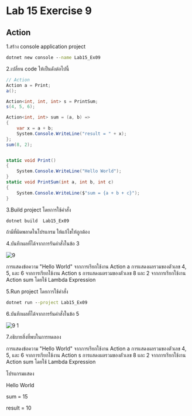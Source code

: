 # Lab 15 Exercise 9

## Action

1.สร้าง console application project

```cmd
dotnet new console --name Lab15_Ex09
```

2.เปลี่ยน code ให้เป็นดังต่อไปนี้

```cs
// Action
Action a = Print;
a();

Action<int, int, int> s = PrintSum;
s(4, 5, 6);

Action<int, int> sum = (a, b) =>
{
    var x = a + b;
    System.Console.WriteLine("result = " + x);
};
sum(8, 2);


static void Print()
{
    System.Console.WriteLine("Hello World");
}
static void PrintSum(int a, int b, int c)
{
    System.Console.WriteLine($"sum = {a + b + c}");
}
```

3.Build project โดยการใช้คำสั่ง

```cmd
dotnet build  Lab15_Ex09
```

ถ้ามีที่ผิดพลาดในโปรแกรม ให้แก้ไขให้ถูกต้อง

4.บันทึกผลที่ได้จากการรันคำสั่งในข้อ 3

![9](https://github.com/Siriratda/03376836-OOP-2566-Lab-15/assets/144195995/6cea3355-937a-4cea-8e6b-24a0d2ce59ca)

การแสดงข้อความ "Hello World" จากการเรียกใช้งาน Action a
การแสดงผลรวมของตัวเลข 4, 5, และ 6 จากการเรียกใช้งาน Action s
การแสดงผลรวมของตัวเลข 8 และ 2 จากการเรียกใช้งาน Action sum โดยใช้ Lambda Expression

5.Run project โดยการใช้คำสั่ง

```cmd
dotnet run --project Lab15_Ex09
```

6.บันทึกผลที่ได้จากการรันคำสั่งในข้อ 5

![9 1](https://github.com/Siriratda/03376836-OOP-2566-Lab-15/assets/144195995/ba534daf-93ec-4115-aa3e-a1bb67580c83)

7.อธิบายสิ่งที่พบในการทดลอง

การแสดงข้อความ "Hello World" จากการเรียกใช้งาน Action a
การแสดงผลรวมของตัวเลข 4, 5, และ 6 จากการเรียกใช้งาน Action s
การแสดงผลรวมของตัวเลข 8 และ 2 จากการเรียกใช้งาน Action sum โดยใช้ Lambda Expression

โปรแกรมแสดง

Hello World

sum = 15

result = 10
